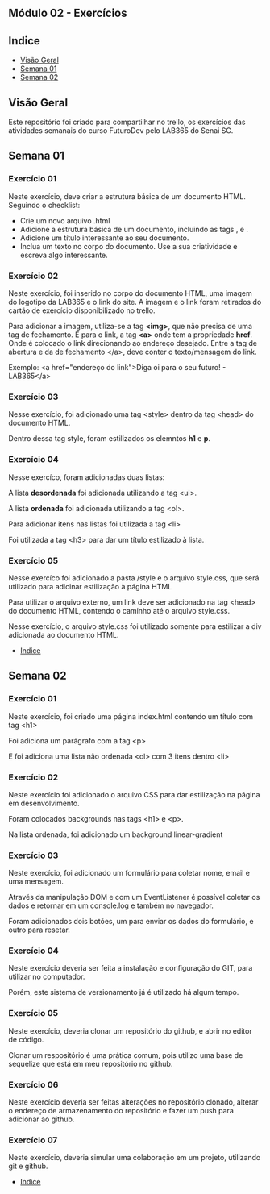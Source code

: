 ## Módulo 02 - Exercícios

## Indice
- [Visão Geral](#visão-geral)
- [Semana 01](#semana-01)
- [Semana 02](#semana-02)

## Visão Geral
<p>Este repositório foi criado para compartilhar no trello, os exercícios das atividades semanais do curso FuturoDev pelo LAB365 do Senai SC.</p>

## Semana 01
<h3>Exercício 01</h3>
<p>Neste exercício,
 deve criar a estrutura básica de um documento HTML. Seguindo o checklist:</p>
 <ul>
 <li>Crie um novo arquivo .html</li>
 <li>Adicione a estrutura básica de um documento, incluindo as tags <html>, <head> e <body>.</li>
 <li>Adicione um título interessante ao seu documento.</li>
 <li>Inclua um texto no corpo do documento. Use a sua criatividade e escreva algo interessante.</li>
 </ul>

 <h3>Exercício 02</h3>
 <p>Neste exercício, foi inserido no corpo do documento HTML, uma imagem do logotipo da LAB365 e o link do site. A imagem e o link foram retirados do cartão de exercício disponibilizado no trello.</p>
 <p>Para adicionar a imagem, utiliza-se a tag <span style="font-weight: bolder;">&lt;img&gt;</span>, que não precisa de uma tag de fechamento. E para o link, a tag <span style="font-weight: bolder;">&lt;a&gt;</span> onde tem a propriedade <span style="font-weight:bolder;">href</span>. Onde é colocado o link direcionando ao endereço desejado. Entre a tag de abertura e da de fechamento &lt;/a&gt;, deve conter o texto/mensagem do link.</p>
 <p>Exemplo: &lt;a href="endereço do link"&gt;Diga oi para o seu futuro! - LAB365&lt;/a&gt;</p>

 <h3>Exercício 03</h3>
 <p>Nesse exercício, foi adicionado uma tag &lt;style&gt; dentro da tag &lt;head&gt; do documento HTML.</p>
 <p>Dentro dessa tag style, foram estilizados os elemntos <span style="font-weight: bolder;">h1</span> e <span style="font-weight: bolder;">p</span>.</p>

 <h3>Exercício 04</h3>
 <p>Nesse exercíco, foram adicionadas duas listas:</p>
 <p>A lista <span style="font-weight: bolder;">desordenada</span> foi adicionada utilizando a tag &lt;ul&gt;.</p>
 <p>A lista <span style="font-weight: bolder;">ordenada</span> foi adicionada utilizando a tag &lt;ol&gt;.</p>
 <p>Para adicionar itens nas listas foi utilizada a tag &lt;li&gt;</p>
 <p>Foi utilizada a tag &lt;h3&gt; para dar um título estilizado à lista.</p>

 <h3>Exercício 05</h3>
 <p>Nesse exercíco foi adicionado a pasta /style e o arquivo style.css, que será utilizado para adicinar estilização à página HTML</p>
 <p>Para utilizar o arquivo externo, um link deve ser adicionado na tag &lt;head&gt; do documento HTML, contendo o caminho até o arquivo style.css.</p>
 <p>Nesse exercício, o arquivo style.css foi utilizado somente para estilizar a div adicionada ao documento HTML.</p>

- [Indice](#indice)

## Semana 02
<h3>Exercício 01</h3>
<p>Neste exercício, foi criado uma página index.html contendo um título com tag &lt;h1&gt;</p>
<p>Foi adiciona um parágrafo com a tag &lt;p&gt;</p>
<p>E foi adiciona uma lista não ordenada &lt;ol&gt; com 3 itens dentro &lt;li&gt;</p>

<h3>Exercício 02</h3>
<p>Neste exercício foi adicionado o arquivo CSS para dar estilização na página em desenvolvimento.</p>
<p>Foram colocados backgrounds nas tags &lt;h1&gt; e &lt;p&gt;.</p>
<p>Na lista ordenada, foi adicionado um background linear-gradient</p>

<h3>Exercício 03</h3>
<p>Neste exercício, foi adicionado um formulário para coletar nome, email e uma mensagem.</p>
<p>Através da manipulação DOM e com um EventListener é possível coletar os dados e retornar em um console.log e também no navegador.</p>
<p>Foram adicionados dois botões, um para enviar os dados do formulário, e outro para resetar.</p>

<h3>Exercício 04</h3>
<p>Neste exercício deveria ser feita a instalação e configuração do GIT, para utilizar no computador.</p>
<p>Porém, este sistema de versionamento já é utilizado há algum tempo.</p>

<h3>Exercício 05</h3>
<p>Neste exercício, deveria clonar um repositório do github, e abrir no editor de código.</p>
<p>Clonar um respositório é uma prática comum, pois utilizo uma base de sequelize que está em meu repositório no github.</p>

<h3>Exercício 06</h3>
<p>Neste exercício deveria ser feitas alterações no repositório clonado, alterar o endereço de armazenamento do repositório e fazer um push para adicionar ao github.</p>

<h3>Exercício 07</h3>
<p>Neste exercício, deveria simular uma colaboração em um projeto, utilizando git e github.</p>

- [Indice](#indice)
